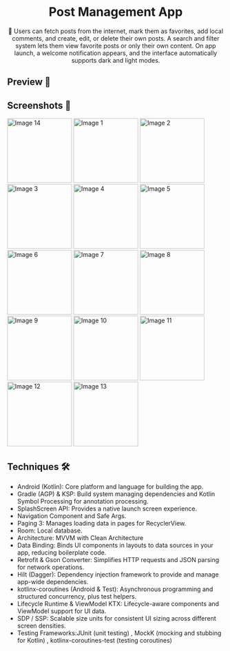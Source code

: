 <h1 align="center">
Post Management App
 </h1>

<p align="center">📱 Users can fetch posts from the internet, mark them as favorites, add local comments, and create, edit, or delete their own posts. A search and filter system lets them view favorite posts or only their own content. On app launch, a welcome notification appears, and the interface automatically supports dark and light modes.</p>


## Preview 📱

## Screenshots 📱

<img width="150" src="https://github.com/user-attachments/assets/6689b538-4aab-4601-96ec-1e230530da0d" alt="Image 14">

<img width="150" src="https://github.com/user-attachments/assets/bbc5db0f-9e2e-4ceb-8440-470abf50a0ca" alt="Image 1">

<img width="150" src="https://github.com/user-attachments/assets/c86152a1-a31e-4fb5-ada2-7648cdde6987" alt="Image 2">

<img width="150" src="https://github.com/user-attachments/assets/d40cfc1f-3c02-48b3-bf5b-ce5b44d2d6a3" alt="Image 3">
  
<img width="150" src="https://github.com/user-attachments/assets/9965631f-0337-431c-9ee1-546a900921ad" alt="Image 4">
  
<img width="150" src="https://github.com/user-attachments/assets/67a2556b-a08f-4904-b84a-0ce8314fd1ed" alt="Image 5">
  
<img width="150" src="https://github.com/user-attachments/assets/f6187f61-c843-40c6-af47-be6389cb7a81" alt="Image 6">
  
<img width="150" src="https://github.com/user-attachments/assets/c0c06d0e-c94f-4675-9cd0-9d9f6a148e86" alt="Image 7">
  
<img width="150" src="https://github.com/user-attachments/assets/bc025526-530f-4bcb-a907-42bb26d32a34" alt="Image 8">
  
<img width="150" src="https://github.com/user-attachments/assets/72c40f22-8deb-44a7-b4b0-ea6f5b5167f8" alt="Image 9">
  
<img width="150" src="https://github.com/user-attachments/assets/e501f8dc-df6f-4e71-96ef-e50c0f8662da" alt="Image 10">
  
<img width="150" src="https://github.com/user-attachments/assets/0c3c35fa-59f0-4a2b-b3ee-b60bef7f5962" alt="Image 11">
  
<img width="150" src="https://github.com/user-attachments/assets/1c279270-1e43-46e4-8a4d-166890cba8f5" alt="Image 12">
  
<img width="150" src="https://github.com/user-attachments/assets/a12ca575-01e7-4a50-b931-d8eeea62eb87" alt="Image 13">

## Techniques 🛠
- Android (Kotlin): Core platform and language for building the app.
- Gradle (AGP) & KSP: Build system managing dependencies and Kotlin Symbol Processing for annotation processing.
- SplashScreen API: Provides a native launch screen experience.
- Navigation Component and Safe Args.
- Paging 3: Manages loading data in pages for RecyclerView.
- Room: Local database.
- Architecture: MVVM with Clean Architecture
- Data Binding: Binds UI components in layouts to data sources in your app, reducing boilerplate code.  
- Retrofit & Gson Converter: Simplifies HTTP requests and JSON parsing for network operations.
- Hilt (Dagger): Dependency injection framework to provide and manage app-wide dependencies.
- kotlinx-coroutines (Android & Test): Asynchronous programming and structured concurrency, plus test helpers.
- Lifecycle Runtime & ViewModel KTX: Lifecycle-aware components and ViewModel support for UI data.
- SDP / SSP: Scalable size units for consistent UI sizing across different screen densities.
- Testing Frameworks:JUnit (unit testing) , MockK (mocking and stubbing for Kotlin) , kotlinx-coroutines-test (testing coroutines)
